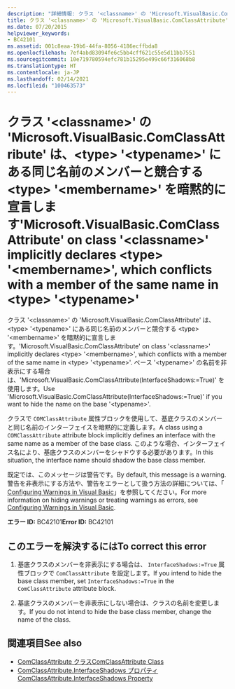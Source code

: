 ```yaml
---
description: "詳細情報: クラス '<classname>' の 'Microsoft.VisualBasic.ComClassAttribute' は、<type> '<typename>' にある同じ名前のメンバーと競合する <type> '<membername>' を暗黙的に宣言します"
title: クラス '<classname>' の 'Microsoft.VisualBasic.ComClassAttribute' は、<type> '<typename>' にある同じ名前のメンバーと競合する <type> '<membername>' を暗黙的に宣言します
ms.date: 07/20/2015
helpviewer_keywords:
- BC42101
ms.assetid: 001c8eaa-19b6-44fa-8056-4186ecffbda8
ms.openlocfilehash: 7ef4abd83094fe6c5bb4cff621c55e5d11bb7551
ms.sourcegitcommit: 10e719780594efc781b15295e499c66f316068b8
ms.translationtype: HT
ms.contentlocale: ja-JP
ms.lasthandoff: 02/14/2021
ms.locfileid: "100463573"
---
```

# <a name="microsoftvisualbasiccomclassattribute-on-class-classname-implicitly-declares-type-membername-which-conflicts-with-a-member-of-the-same-name-in-type-typename"></a><span data-ttu-id="9a919-103">クラス '\<classname>' の 'Microsoft.VisualBasic.ComClassAttribute' は、\<type> '\<typename>' にある同じ名前のメンバーと競合する \<type> '\<membername>' を暗黙的に宣言します</span><span class="sxs-lookup"><span data-stu-id="9a919-103">'Microsoft.VisualBasic.ComClassAttribute' on class '\<classname>' implicitly declares \<type> '\<membername>', which conflicts with a member of the same name in \<type> '\<typename>'</span></span>

<span data-ttu-id="9a919-104">クラス '\<classname>' の 'Microsoft.VisualBasic.ComClassAttribute' は、\<type> '\<typename>' にある同じ名前のメンバーと競合する \<type> '\<membername>' を暗黙的に宣言します。</span><span class="sxs-lookup"><span data-stu-id="9a919-104">'Microsoft.VisualBasic.ComClassAttribute' on class '\<classname>' implicitly declares \<type> '\<membername>', which conflicts with a member of the same name in \<type> '\<typename>'.</span></span> <span data-ttu-id="9a919-105">ベース '\<typename>' の名前を非表示にする場合は、'Microsoft.VisualBasic.ComClassAttribute(InterfaceShadows:=True)' を使用します。</span><span class="sxs-lookup"><span data-stu-id="9a919-105">Use 'Microsoft.VisualBasic.ComClassAttribute(InterfaceShadows:=True)' if you want to hide the name on the base '\<typename>'.</span></span>  
  
 <span data-ttu-id="9a919-106">クラスで `COMClassAttribute` 属性ブロックを使用して、基底クラスのメンバーと同じ名前のインターフェイスを暗黙的に定義します。</span><span class="sxs-lookup"><span data-stu-id="9a919-106">A class using a `COMClassAttribute` attribute block implicitly defines an interface with the same name as a member of the base class.</span></span> <span data-ttu-id="9a919-107">このような場合、インターフェイス名により、基底クラスのメンバーをシャドウする必要があります。</span><span class="sxs-lookup"><span data-stu-id="9a919-107">In this situation, the interface name should shadow the base class member.</span></span>  
  
 <span data-ttu-id="9a919-108">既定では、このメッセージは警告です。</span><span class="sxs-lookup"><span data-stu-id="9a919-108">By default, this message is a warning.</span></span> <span data-ttu-id="9a919-109">警告を非表示にする方法や、警告をエラーとして扱う方法の詳細については、「 [Configuring Warnings in Visual Basic](/visualstudio/ide/configuring-warnings-in-visual-basic)」を参照してください。</span><span class="sxs-lookup"><span data-stu-id="9a919-109">For more information on hiding warnings or treating warnings as errors, see [Configuring Warnings in Visual Basic](/visualstudio/ide/configuring-warnings-in-visual-basic).</span></span>  
  
 <span data-ttu-id="9a919-110">**エラー ID:** BC42101</span><span class="sxs-lookup"><span data-stu-id="9a919-110">**Error ID:** BC42101</span></span>  
  
## <a name="to-correct-this-error"></a><span data-ttu-id="9a919-111">このエラーを解決するには</span><span class="sxs-lookup"><span data-stu-id="9a919-111">To correct this error</span></span>  
  
1. <span data-ttu-id="9a919-112">基底クラスのメンバーを非表示にする場合は、 `InterfaceShadows:=True` 属性ブロックで `ComClassAttribute` を設定します。</span><span class="sxs-lookup"><span data-stu-id="9a919-112">If you intend to hide the base class member, set `InterfaceShadows:=True` in the `ComClassAttribute` attribute block.</span></span>  
  
2. <span data-ttu-id="9a919-113">基底クラスのメンバーを非表示にしない場合は、クラスの名前を変更します。</span><span class="sxs-lookup"><span data-stu-id="9a919-113">If you do not intend to hide the base class member, change the name of the class.</span></span>  
  
## <a name="see-also"></a><span data-ttu-id="9a919-114">関連項目</span><span class="sxs-lookup"><span data-stu-id="9a919-114">See also</span></span>

- [<span data-ttu-id="9a919-115">ComClassAttribute クラス</span><span class="sxs-lookup"><span data-stu-id="9a919-115">ComClassAttribute Class</span></span>](xref:Microsoft.VisualBasic.ComClassAttribute)
- [<span data-ttu-id="9a919-116">ComClassAttribute.InterfaceShadows プロパティ</span><span class="sxs-lookup"><span data-stu-id="9a919-116">ComClassAttribute.InterfaceShadows Property</span></span>](xref:Microsoft.VisualBasic.ComClassAttribute.InterfaceShadows%2A)
